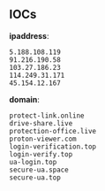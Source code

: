 
## IOCs

__ipaddress__:

```text
5.188.108.119
91.216.190.58
103.27.186.23
114.249.31.171
45.154.12.167
```
__domain__:

```text
protect-link.online
drive-share.live
protection-office.live
proton-viewer.com
login-verification.top
login-verify.top
ua-login.top
secure-ua.space
secure-ua.top
```